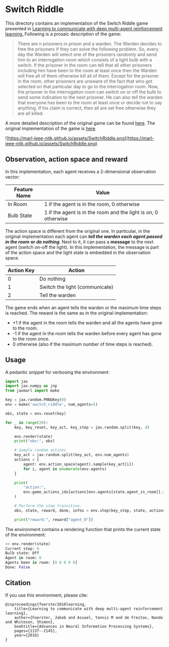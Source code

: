 # Switch Riddle 

This directory contains an implementation of the Switch Riddle game presented in [Learning to communicate with deep multi-agent reinforcement learning.](https://proceedings.neurips.cc/paper_files/paper/2016/hash/c7635bfd99248a2cdef8249ef7bfbef4-Abstract.html) Following is a prosaic description of the game:

> There are n prisoners in prison and a warden. The Warden decides to free the prisoners if they can solve the following problem. So, every day the Warden will select one of the prisoners randomly and send him to an interrogation room which consists of a light bulb with a switch. If the prisoner in the room can tell that all other prisoners including him have been to the room at least once then the Warden will free all of them otherwise kill all of them. Except for the prisoner in the room, other prisoners are unaware of the fact that who got selected on that particular day to go to the interrogation room. Now, the prisoner in the interrogation room can switch on or off the bulb to send some indication to the next prisoner. He can also tell the warden that everyone has been to the room at least once or decide not to say anything. If his claim is correct, then all are set free otherwise they are all killed.
> 

A more detailed description of the original game can be found [here](https://marl-ieee-nitk.github.io/reinforcement-learning/2019/02/28/Solving-Switch-Riddle-using-RL.html). The original implementation of the game is [here](https://github.com/iassael/learning-to-communicate).

![https://marl-ieee-nitk.github.io/assets/SwitchRiddle.png](https://marl-ieee-nitk.github.io/assets/SwitchRiddle.png)

## Observation, action space and reward

In this implementation, each agent receives a 2-dimensional observation vector:

| Feature Name | Value |
| --- | --- |
| In Room | 1 if the agent is in the room, 0 otherwise |
| Bulb State | 1 if the agent is in the room and the light is on, 0 otherwise |

The action space is different from the original one. In particular, in the original implementation each agent can *****tell the warden each agent passed in the room***** **or** ***********do nothing***********. Next to it, it can pass a **message** to the next agent (switch on-off the light). In this implementation, the message is part of the action space and the light state is embedded in the observation space.

| Action Key | Action |
| --- | --- |
| 0 | Do nothing |
| 1 | Switch the light (communicate) |
| 2 | Tell the warden |

The game ends when an agent tells the warden or the maximum time steps is reached. The reward is the same as in the original implementation:

- +1 if the agent in the room tells the warden and all the agents have gone to the room.
- -1 if the agent in the room tells the warden before every agent has gone to the room once.
- 0 otherwise (also if the maximum number of time steps is reached).

## Usage

A pedantic snippet for verbosing the environment:

```python
import jax
import jax.numpy as jnp
from jaxmarl import make

key = jax.random.PRNGKey(0)
env = make('switch_riddle', num_agents=5)

obs, state = env.reset(key)

for _ in range(20):
    key, key_reset, key_act, key_step = jax.random.split(key, 4)

    env.render(state)
    print("obs:", obs)

    # Sample random actions
    key_act = jax.random.split(key_act, env.num_agents)
    actions = {
        agent: env.action_space(agent).sample(key_act[i])
        for i, agent in enumerate(env.agents)
    }

    print(
        "action:",
        env.game_actions_idx[actions[env.agents[state.agent_in_room]].item()],
    )

    # Perform the step transition.
    obs, state, reward, done, infos = env.step(key_step, state, actions)

    print("reward:", reward["agent_0"])
```

The environment contains a rendering function that prints the current state of the environment:

```python
>> env.render(state)
Current step: 0
Bulb state: Off
Agent in room: 0
Agents been in room: [0 0 0 0 0]
Done: False
```

## Citation

If you use this environment, please cite:

    @inproceedings{foerster2016learning,
        title={Learning to communicate with deep multi-agent reinforcement learning},
        author={Foerster, Jakob and Assael, Yannis M and de Freitas, Nando and Whiteson, Shimon},
        booktitle={Advances in Neural Information Processing Systems},
        pages={2137--2145},
        year={2016} 
    }